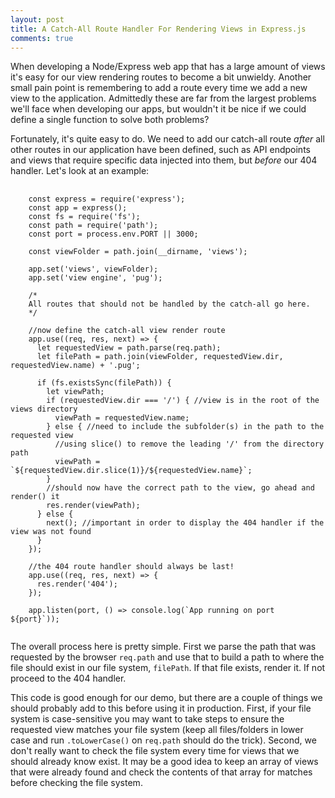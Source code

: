 ```yaml
---
layout: post
title: A Catch-All Route Handler For Rendering Views in Express.js
comments: true
---
```


When developing a Node/Express web app that has a large amount of views it's easy for our view rendering routes to become a bit unwieldy. Another small pain point is remembering to add a route every time we add a new view to the application. Admittedly these are far from the largest problems we'll face when developing our apps, but wouldn't it be nice if we could define a single function to solve both problems?

Fortunately, it's quite easy to do. We need to add our catch-all route *after* all other routes in our application have been defined, such as API endpoints and views that require specific data injected into them, but *before* our 404 handler. Let's look at an example:

<pre class="prettyprint">
  <code class="language-javascript">
    const express = require('express');
    const app = express();
    const fs = require('fs');
    const path = require('path');
    const port = process.env.PORT || 3000;

    const viewFolder = path.join(__dirname, 'views');

    app.set('views', viewFolder);
    app.set('view engine', 'pug');

    /*
    All routes that should not be handled by the catch-all go here.
    */

    //now define the catch-all view render route
    app.use((req, res, next) => {
      let requestedView = path.parse(req.path);
      let filePath = path.join(viewFolder, requestedView.dir, requestedView.name) + '.pug';

      if (fs.existsSync(filePath)) {
        let viewPath;
        if (requestedView.dir === '/') { //view is in the root of the views directory
          viewPath = requestedView.name;
        } else { //need to include the subfolder(s) in the path to the requested view
          //using slice() to remove the leading '/' from the directory path
          viewPath = `${requestedView.dir.slice(1)}/${requestedView.name}`;
        }
        //should now have the correct path to the view, go ahead and render() it
        res.render(viewPath);
      } else {
        next(); //important in order to display the 404 handler if the view was not found
      }
    });

    //the 404 route handler should always be last!
    app.use((req, res, next) => {
      res.render('404');
    });

    app.listen(port, () => console.log(`App running on port ${port}`));
  </code>
</pre>

The overall process here is pretty simple. First we parse the path that was requested by the browser ```req.path``` and use that to build a path to where the file should exist in our file system, ```filePath```. If that file exists, render it. If not proceed to the 404 handler.

This code is good enough for our demo, but there are a couple of things we should probably add to this before using it in production. First, if your file system is case-sensitive you may want to take steps to ensure the requested view matches your file system (keep all files/folders in lower case and run ```.toLowerCase()``` on ```req.path``` should do the trick). Second, we don't really want to check the file system every time for views that we should already know exist. It may be a good idea to keep an array of views that were already found and check the contents of that array for matches before checking the file system.


